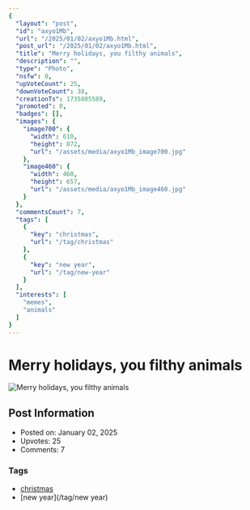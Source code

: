 ```yaml
---
{
  "layout": "post",
  "id": "axyo1Mb",
  "url": "/2025/01/02/axyo1Mb.html",
  "post_url": "/2025/01/02/axyo1Mb.html",
  "title": "Merry holidays, you filthy animals",
  "description": "",
  "type": "Photo",
  "nsfw": 0,
  "upVoteCount": 25,
  "downVoteCount": 38,
  "creationTs": 1735805589,
  "promoted": 0,
  "badges": [],
  "images": {
    "image700": {
      "width": 610,
      "height": 872,
      "url": "/assets/media/axyo1Mb_image700.jpg"
    },
    "image460": {
      "width": 460,
      "height": 657,
      "url": "/assets/media/axyo1Mb_image460.jpg"
    }
  },
  "commentsCount": 7,
  "tags": [
    {
      "key": "christmas",
      "url": "/tag/christmas"
    },
    {
      "key": "new year",
      "url": "/tag/new-year"
    }
  ],
  "interests": [
    "memes",
    "animals"
  ]
}
---
```


# Merry holidays, you filthy animals

![Merry holidays, you filthy animals](/assets/media/axyo1Mb_image700.jpg)

## Post Information

- Posted on: January 02, 2025
- Upvotes: 25
- Comments: 7

### Tags

- [christmas](/tag/christmas)
- [new year](/tag/new year)
